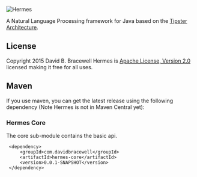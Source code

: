 ![Hermes](http://dbracewell.github.io/hermes/images/hermes.png)

A Natural Language Processing framework for Java based on the [Tipster Architecture](http://cs.nyu.edu/cs/faculty/grishman/tipster.html).

## License
Copyright 2015 David B. Bracewell
Hermes is [Apache License, Version 2.0 ](LICENSE) licensed making it free for all uses.

## Maven
If you use maven, you can get the latest release using the following dependency (Note Hermes is not in Maven Central yet):

### Hermes Core
The core sub-module contains the basic api.
```
 <dependency>
     <groupId>com.davidbracewell</groupId>
     <artifactId>hermes-core</artifactId>
     <version>0.0.1-SNAPSHOT</version>
 </dependency>
```
